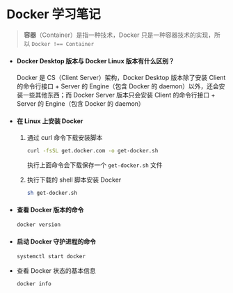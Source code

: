 # Docker 学习笔记

> **容器**（Container）是指一种技术，Docker 只是一种容器技术的实现，所以 `Docker !== Container`

- #### Docker Desktop 版本与 Docker Linux 版本有什么区别？

  Docker 是 CS（Client Server）架构，Docker Desktop 版本除了安装 Client 的命令行接口 + Server 的 Engine（包含 Docker 的 daemon）以外，还会安装一些其他东西；而 Docker Server 版本只会安装 Client 的命令行接口 + Server 的 Engine（包含 Docker 的 daemon）

- #### 在 Linux 上安装 Docker

  1. 通过 curl 命令下载安装脚本

     ```bash
     curl -fsSL get.docker.com -o get-docker.sh
     ```

     执行上面命令会下载保存一个 `get-docker.sh` 文件

  2. 执行下载的 shell 脚本安装 Docker

     ```bash
     sh get-docker.sh
     ```

- #### 查看 Docker 版本的命令

  ```bash
  docker version
  ```

- #### 启动 Docker 守护进程的命令

  ```bash
  systemctl start docker
  ```

- 查看 Docker 状态的基本信息

  ```bash
  docker info
  ```

  

